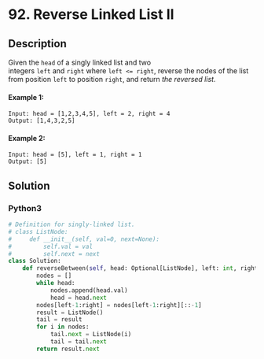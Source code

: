 # 92. Reverse Linked List II


## Description
Given the `head` of a singly linked list and two integers `left` and `right` where `left <= right`, reverse the nodes of the list from position `left` to position `right`, and return *the reversed list*.

#### Example 1:
```
Input: head = [1,2,3,4,5], left = 2, right = 4
Output: [1,4,3,2,5]
```

#### Example 2:
```
Input: head = [5], left = 1, right = 1
Output: [5]
```


## Solution

### Python3
```python
# Definition for singly-linked list.
# class ListNode:
#     def __init__(self, val=0, next=None):
#         self.val = val
#         self.next = next
class Solution:
    def reverseBetween(self, head: Optional[ListNode], left: int, right: int) -> Optional[ListNode]:
        nodes = []
        while head:
            nodes.append(head.val)
            head = head.next
        nodes[left-1:right] = nodes[left-1:right][::-1]
        result = ListNode()
        tail = result
        for i in nodes:
            tail.next = ListNode(i)
            tail = tail.next
        return result.next
```
